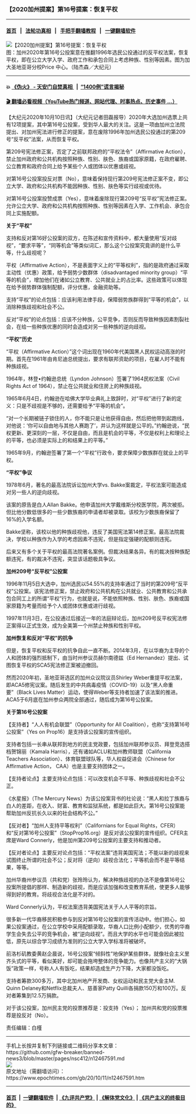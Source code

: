 ### 【2020加州提案】第16号提案：恢复平权
------------------------

#### [首页](https://github.com/gfw-breaker/banned-news3/blob/master/README.md) &nbsp;&nbsp;|&nbsp;&nbsp; [法轮功真相](https://github.com/begood0513/basic/blob/master/README.md)  &nbsp;&nbsp;|&nbsp;&nbsp; [手把手翻墙教程](https://github.com/gfw-breaker/guides/wiki)  &nbsp;&nbsp;|&nbsp;&nbsp; [一键翻墙软件](https://github.com/gfw-breaker/nogfw/blob/master/README.md)  



<div><img alt="【2020加州提案】第16号提案：恢复平权" class="attachment-djy_600_400 size-djy_600_400 wp-post-image" src="https://i.epochtimes.com/assets/uploads/2014/11/1411211017372371-600x400.jpg"/>
<div class="caption">
 图：加州2020年第16号公投案意在推翻1996年选民公投通过的反平权法案，恢复平权，即在公立大学入学、政府工作和承包合同上考虑种族、性别等因素。图为加大圣地亚哥分校Price 中心。（陆杰森／大纪元）
</div></div><hr/>

#### 💥 [《伪火》 - 天安门自焚真相 ](http://158.247.195.190:10000/videos/blog/weihuo.html)&nbsp; |&nbsp; [“1400例”谎言揭秘  ](http://158.247.195.190:10000/videos/blog/jiexi1400.html)

#### [ 🎬  翻墙必看视频（YouTube热门频道、网站代理、时事热点、历史事件 ...）](https://github.com/gfw-breaker/links/blob/master/banned.md)

<div><p>
 【大纪元2020年10月10日讯】（大纪元记者田磊报导）2020年大选加州选票上共有12项提案，其中第16号公投案，受到华人最大的关注。这是一项由加州立法院提出、对加州宪法进行修正的提案，意在废除1996年加州选民公投通过的第209号“反平权”法案，从而恢复平权。
</p>
<p>
 第209号宪法修正案，否定了之前联邦政府的“平权法令”（Affirmative Action），禁止加州政府和公共机构按照种族、性别、肤色、族裔或国家原籍，在政府雇聘、公立教育和政府合同上给予某些个人或团体以优惠或歧视。
</p>
<p>
 对第16号公投案投反对票（No），意味着保持现行第209号宪法修正案不变，即公立大学、政府和公共机构不能因种族、性别、肤色等实行歧视或优待。
</p>
<p>
 对第16号公投案投赞成票（Yes），意味着废除现行第209号“反平权”宪法修正案。允许公立大学、政府和公共机构按照种族、性别等因素在入学、工作机会、承包合同上实施配额。
</p>
<p>
 <strong>
  关于“平权”
 </strong>
</p>
<p>
 支持和反对第16好公投案的双方，在陈述和宣传资料中，都大量使用“反对歧视”，“要求平等”，“同等机会”等类似词汇，那么这个公投案究竟讲的是什么平等，什么歧视呢？
</p>
<p>
 平权（Affirmative Action），不是表面字义上的“平等权利”，指的是政府通过采取主动性（优惠）政策，给予弱势少数群体（disadvantaged minority group）“平等的机会”，增加他们在诸如公立教育、公共就业上的占比率。这些政策可以体现在给予弱势群体强制配额，评分优惠，金融资助等。
</p>
<p>
 支持“平权”的论点包括：应该利用法律手段，保障弱势族群得到“平等的机会”，以消除种族歧视和社会不公。
</p>
<p>
 反对“平权”的论点包括：应该不分种族，公平竞争，否则反而导致种族因素割裂社会，在给一些种族优惠的同时会造成对另一些种族的逆向歧视。
</p>
<p>
 <strong>
  “平权”历史
 </strong>
</p>
<p>
 “平权（Affirmative Action）”这个词出现在1960年代美国黑人民权运动高涨的时期。首先在1961年由肯尼迪总统提出，要求有联邦资助的项目，在雇人时不能有种族歧视。
</p>
<p>
 1964年，林登•约翰逊总统（Lyndon Johnson）签署了1964民权法案（Civil Rights Act of 1964），禁止在公共就业和住房上的种族歧视。
</p>
<p>
 1965年6月4日，约翰逊在哈佛大学毕业典礼上致辞时，对“平权”进行了新的定义：只是不歧视是不够的，还需要给予“平等的机会”。
</p>
<p>
 “对一个长期被链子锁住的人，你不能只是让他获得自由，然后把他带到起跑线，对他说：‘你可以自由地与其他人赛跑了’，并认为这样就是公平的。”约翰逊说，“民权更新、更深刻的一层，不仅是自由，而且是机会的平等，不仅是权利上和理论上的平等，也必须是实际上的和结果上的平等。”
</p>
<p>
 1965年9月，约翰逊签署了第一个“平权”行政令，要求保障少数族群在就业上的平权。
</p>
<p>
 <strong>
  “平权”争议
 </strong>
</p>
<p>
 1978年6月，著名的最高法院诉讼加州大学vs. Bakke案裁定，平权法案可能造成对另一些人的逆向歧视。
</p>
<p>
 该案的原告是白人Allan Bakke。他申请加州大学戴维斯分校医学院，两次被拒。但比他分数低很多的一些少数族裔的申请者却被录取。该校为少数族裔保留了16%的入学名额。
</p>
<p>
 Bakke坚称，该校以他的种族歧视他，违反了美国宪法第14修正案。最高法院裁决，学校以种族作为入学的考虑因素不违宪，但是指定强硬的配额则违宪。
</p>
<p>
 后来又有多个关于平权的最高法院著名案例。但裁决结果各异。有的裁决按种族配额违宪，有的裁决不违宪，突显该话题极具争议。
</p>
<p>
 <strong>
  加州209号“反平权”公投案
 </strong>
</p>
<p>
 1996年11月5日大选中，加州选民以54.55%的支持率通过了当时的第209号“反平权”公投案。该宪法修正案，禁止政府和公共机构在公共就业、公共教育和公共承包合同工上的所谓“平权”行为，也就是说，不能依照种族、性别、肤色、族裔或国家原籍为考量而给予个人或团体优惠或进行歧视。
</p>
<p>
 1997年11月3日，在公投通过后接近一年的法庭辩论后，加州209号反平权宪法修正案得以正式生效，成为全美第一个州禁止种族和性别平权。
</p>
<p>
 <strong>
  加州恢复和反对“平权”的抗争
 </strong>
</p>
<p>
 但是，恢复平权和反平权的抗争自此一直不断。2014年3月，在以华裔为主导的个人和团体的强烈抵制下，由当时州参议员赫尔南德兹（Ed Hernandez）提出、试图恢复平权的SCA5宪法修正案被迫撤回。
</p>
<p>
 然而2020年初，圣地亚哥选区的加州众议院议员Shirley Weber重提平权法案，即ACA5修宪议案。随后发生的中共病毒疫情（COVID-19）以及“黑人命重要”（Black Lives Matter）运动，使得Weber等支持者加速了该法案的推进。ACA5于6月底在加州参众两院全部通过，随后成为第16号公投案。
</p>
<p>
 <strong>
  关于第16号公投案
 </strong>
</p>
<p>
 【支持者】“人人有机会联盟”（Opportunity for All Coalition），也称“支持第16号公投案”（Yes on Prop16）是支持该公投案的宣传组织。
</p>
<p>
 支持者包括一长串从联邦到地方的民主党政要，包括加州联邦参议员、拜登竞选搭档贺锦丽（Kamala Harris），还有诸如ACLU和加州教师联盟（California Teachers Association）、体育联盟球队等，华人权益促进会（Chinese for Affirmative Action， CAA）也是主要支持团体之一。
</p>
<p>
 【支持者论点】主要支持论点包括：可以改变机会不平等、种族歧视和社会不公正。
</p>
<p>
 《水星报》（The Mercury News）为该公投案背书的社论说：“黑人和拉丁族裔与白人的差距，在收入、财富、教育和监狱系统，都是如此巨大。第16号公投案能帮助加州反抗长久以来的社会结构不公。”
</p>
<p>
 【反对者】“加州人支持平等权利”（Californians for Equal Rights，CFER）和“反对第16号公投案”（StopProp16.org）是反对该公投案的宣传组织。CFER主席是Ward Connerly，他是加州第209号公投案的主要支持和推动者。
</p>
<p>
 【反对者论点】主要反对论点包括：“平权法案”违背美国宪法；不能以新的歧视来试图终止所谓的社会不公；反对将（逆向）歧视合法化；平等机会而不是平等结果，等等。
</p>
<p>
 加州华裔州参议员（共和党）张玲玲认为，解决种族歧视的办法不是像第16号公投案所提倡的那样、制造新的歧视，而是应该加强和改变教育系统，使更多人能够得到好的教育。将歧视合法化是不对的。
</p>
<p>
 Ward Connerly认为，平权法案违背美国宪法关于人人平等的宗旨。
</p>
<p>
 很多新一代华裔移民积极参与到反对第16号公投案的宣传活动中。他们担心，如果公投案通过，在公立学校中采用配额录取，华裔人口比例小配额少，优秀的华裔学生会失去公平的竞争机会，被“逆向歧视”。而且大学的水平也可能会因此被拉低，原先以综合学习成绩为准则的公立大学入学标准将被破坏。
</p>
<p>
 前洛杉矶教委黄赵企晨说，16号公投案“倾斜性”地保护某些群体，就像社会主义里齐头式的平等，看似美好，却可能会拖垮整体的竞争能力。也像共产主义的“大锅饭”政策一样，号称人人有饭吃，结果却造成生产力下降，大家都没饭吃。
</p>
<p>
 支持者筹款300多万，其中北加州地产开发商、女权运动和民主党大金主M. Quinn Delaney和Netflix总裁夫人、慈善家Patty Quilli各捐款150万和100万。反对者筹集到12.5万捐款。
</p>
<p>
 对于该公投案，加州民主党的投票推荐是：投支持（Yes）； 加州共和党的投票推荐是投反对（No）。
</p>
<p>
 责任编辑：白槿
</p>
</div>
<hr/>
手机上长按并复制下列链接或二维码分享本文章：<br/>
https://github.com/gfw-breaker/banned-news3/blob/master/pages/nsc412/n12467591.md <br/>
<a href='https://github.com/gfw-breaker/banned-news3/blob/master/pages/nsc412/n12467591.md'><img src='https://github.com/gfw-breaker/banned-news3/blob/master/pages/nsc412/n12467591.md.png'/></a> <br/>
原文地址（需翻墙访问）：https://www.epochtimes.com/gb/20/10/11/n12467591.htm


------------------------
#### [首页](https://github.com/gfw-breaker/banned-news3/blob/master/README.md) &nbsp;|&nbsp; [一键翻墙软件](https://github.com/gfw-breaker/nogfw/blob/master/README.md) &nbsp;| [《九评共产党》](https://github.com/gfw-breaker/9ping.md/blob/master/README.md#九评之一评共产党是什么) | [《解体党文化》](https://github.com/gfw-breaker/jtdwh.md/blob/master/README.md) | [《共产主义的终极目的》](https://github.com/gfw-breaker/gczydzjmd.md/blob/master/README.md)


<img src='http://gfw-breaker.win/banned-news3/pages/nsc412/n12467591.md' width='0px' height='0px'/>